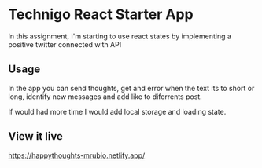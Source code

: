# Technigo React Starter App

In this assignment, I'm starting to use react states by implementing a positive twitter connected with API

## Usage

In the app you can send thoughts, get and error when the text its to short or long, identify new messages and add like to diferrents post.

If would had more time I would add local storage and loading state.

## View it live

https://happythoughts-mrubio.netlify.app/
